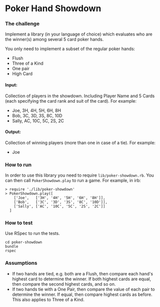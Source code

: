 # Poker Hand Showdown

### The challenge
Implement a library (in your language of choice) which evaluates who are the winner(s) among several 5 card poker hands.

You only need to implement a subset of the regular poker hands:
- Flush
- Three of a Kind
- One pair
- High Card

#### Input:
Collection of players in the showdown. Including Player Name and 5 Cards (each specifying the card rank and suit of the card). For example:

- Joe, 3H, 4H, 5H, 6H, 8H
- Bob, 3C, 3D, 3S, 8C, 10D
- Sally, AC, 10C, 5C, 2S, 2C

#### Output:
Collection of winning players (more than one in case of a tie). For example:

- Joe

### How to run

In order to use this library you need to require `lib/poker-showdown.rb`. You can then call `PokerShowdown.play` to run a game. For example, in irb:

```
> require './lib/poker-showdown'
> PokerShowdown.play([
    ['Joe',   ['3H', '4H', '5H', '6H', '8H']],
    ['Bob',   ['3C', '3D', '3S', '8C', '10D']],
    ['Sally', ['AC', '10C', '5C', '2S', '2C']]
  ]
```

### How to test

Use RSpec to run the tests.

```
cd poker-showdown
bundle
rspec
```


### Assumptions

- If two hands are tied, e.g. both are a Flush, then compare each hand's highest card to determine the winner. If both highest cards are equal, then compare the second highest cards, and so on.
- If two hands tie with a One Pair, then compare the value of each pair to determine the winner. If equal, then compare highest cards as before. This also applies to Three of a Kind.
